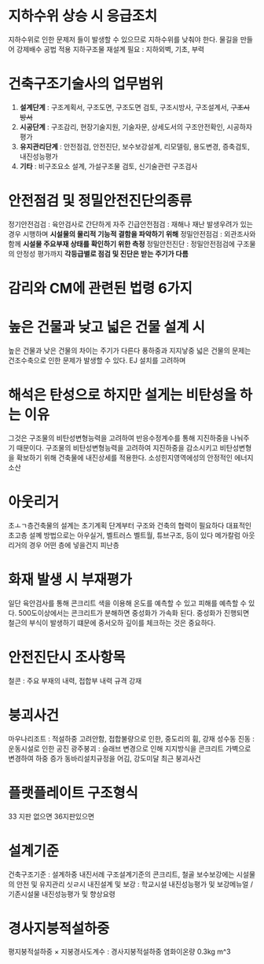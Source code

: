 # 지하수위 상승 시 응급조치
지하수위로 인한 문제저 들이 발생할 수 있으므로 
지하수위를 낮춰야 한다. 물길을 만들어 강제배수 공법 적용
지하구조물 재설계 필요 : 지하외벽, 기초, 부력
# 건축구조기술사의 업무범위
1. **설계단계** : 구조계획서, 구조도면, 구조도면 검토, 구조시방사, 구조설계서, ~~구조시방서~~
2. **시공단계** : 구조감리, 현장기술지원, 기술자문, 상세도서의 구조안전확인, 시공하자 평가
3. **유지관리단계** : 안전점검, 안전진단, 보수보강설계, 리모델링, 용도변경, 증축검토, 내진성능평가
4. **기타** : 비구조요소 설계, 가설구조물 검토, 신기술관련 구조검사
# 안전점검 및 정밀안전진단의종류
정기안전검검 : 육안검사로 간단하게 자주
긴급안전점검 : 재해나 재난 발생우려가 있는 경우 시행하며 **시설물의 물리적 기능적 결함을 파악하기 위해** 
정밀안전점검 : 외관조사와 함께 **시설물 주요부재 상태를 확인하기 위한 측정**
정밀안전진단 : 정밀안전점검에 구조물의 안정성 평가까지 
**각등급별로 점검 및 진단은 받는 주기가 다름**
# 감리와 CM에 관련된 법령 6가지
# 높은 건물과 낮고 넓은 건물 설계 시
높은 건물과 낮은 건물의 차이는 주기가 다른다 풍하중과 지지낳중
넓은 건물의 문제는 건조수축으로 인한 문제가 발생할 수 있다. EJ 설치를 고려하며 
# 해석은 탄성으로 하지만 설게는 비탄성을 하는 이유
그것은 구조물의 비탄성변형능력을 고려하여 반응수정계수를 통해 지진하중을 나눠주기 때문이다. 구조물의 비탄성변형능력을 고려하여 지진하중을 감소시키고 비탄성변형을 확보하기 위해 건축물에 내진상세를 적용한다.
소성힌지영역에성의 안정적인 에너지소산
# 아웃리거
초ㅗㄱ층건축물의 설계는 초기계획 단계부터 구조와 건축의 협력이 필요하다
대표적인 초고층 설꼐 방법으로는 아우실거, 벨트러스 벨트월, 튜브구조, 등이 있다 메가칼럼
아웃리거의 경우 어떤 층에 넣을건지 피난층
# 화재 발생 시 부재평가
일단 육안검사를 통해 콘크리트 색을 이용해 온도를 예측할 수 있고
피해를 예측할 수 있다.
500도이상에서는 콘크리트가 분해하면 중성화가 가속화 된다. 중성화가 진행되면 철근의 부식이 발생하기 떄문에 중서오하 깊이를 체크하는 것은 중요하다.
# 안전진단시 조사항목
철콘 : 주요 부재의 내력, 접합부 내력 규격
강재 
# 붕괴사건
마우나리조트 : 적설하중 고려안함, 접합불량으로 인한, 중도리의 휨, 강재
성수동 진동 : 운동시설로 인한 공진
광주붕괴 : 슬래브 변경으로 인해 지지방식을 콘크리트 가벽으로 변경하여 하중 증가
동바리설치규정을 어김, 강도미달
최근 붕괴사건
# 플랫플레이트 구조형식
33 지판 없으면 36지판있으면
# 설계기준
건축구조기준 : 설계하중 내진서례
구조설계기준의 콘크리트, 철골
보수보강에는 시설물의 안전 및 유지관리 싯ㄹ시
내진설계 및 보강 : 학교시설 내진성능평가 및 보강메뉴얼 / 기존시설물 내진성능평가 및 향상요령
# 경사지붕적설하중
평지붕적설하중 × 지붕경사도계수 : 경사지붕적설하중
염화이온량 0.3kg m^3